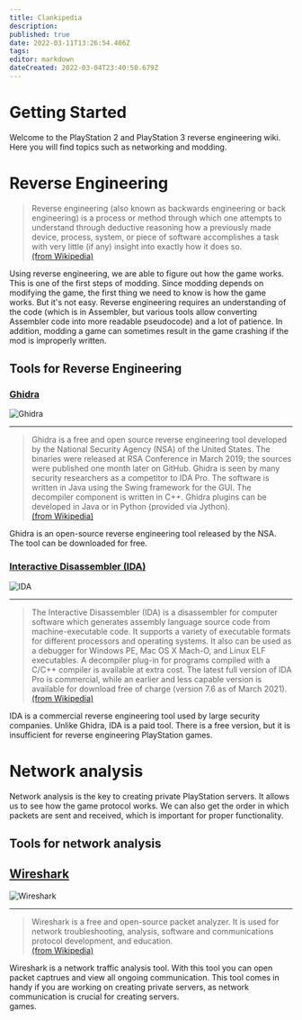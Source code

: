 ```yaml
---
title: Clankipedia
description: 
published: true
date: 2022-03-11T13:26:54.406Z
tags: 
editor: markdown
dateCreated: 2022-03-04T23:40:50.679Z
---
```


# Getting Started

Welcome to the PlayStation 2 and PlayStation 3 reverse engineering wiki. Here you will find topics such as networking and modding.

# Reverse Engineering

> Reverse engineering (also known as backwards engineering or back engineering) is a process or method through which one attempts to understand through deductive reasoning how a previously made device, process, system, or piece of software accomplishes a task with very little (if any) insight into exactly how it does so.  
> [(from Wikipedia)](https://en.wikipedia.org/wiki/Reverse_engineering)

Using reverse engineering, we are able to figure out how the game works. This is one of the first steps of modding. Since modding depends on modifying the game, the first thing we need to know is how the game works. But it's not easy. Reverse engineering requires an understanding of the code (which is in Assembler, but various tools allow converting Assembler code into more readable pseudocode) and a lot of patience. In addition, modding a game can sometimes result in the game crashing if the mod is improperly written.

## Tools for Reverse Engineering

### [Ghidra](https://ghidra-sre.org/)

![Ghidra](https://upload.wikimedia.org/wikipedia/commons/7/77/Ghidra-disassembly%2CMarch_2019.png)

---

> Ghidra is a free and open source reverse engineering tool developed by the National Security Agency (NSA) of the United States. The binaries were released at RSA Conference in March 2019; the sources were published one month later on GitHub. Ghidra is seen by many security researchers as a competitor to IDA Pro. The software is written in Java using the Swing framework for the GUI. The decompiler component is written in C++. Ghidra plugins can be developed in Java or in Python (provided via Jython).  
> [(from Wikipedia)](https://en.wikipedia.org/wiki/Ghidra)

Ghidra is an open-source reverse engineering tool released by the NSA. The tool can be downloaded for free.  

### [Interactive Disassembler (IDA)](https://hex-rays.com/ida-pro/)

![IDA](https://do1alx.de/wp-content/uploads/2022/01/headline-850x457.png)

---

> The Interactive Disassembler (IDA) is a disassembler for computer software which generates assembly language source code from machine-executable code. It supports a variety of executable formats for different processors and operating systems. It also can be used as a debugger for Windows PE, Mac OS X Mach-O, and Linux ELF executables. A decompiler plug-in for programs compiled with a C/C++ compiler is available at extra cost. The latest full version of IDA Pro is commercial, while an earlier and less capable version is available for download free of charge (version 7.6 as of March 2021).  
> [(from Wikipedia)](https://en.wikipedia.org/wiki/Interactive_Disassembler)

IDA is a commercial reverse engineering tool used by large security companies. Unlike Ghidra, IDA is a paid tool. There is a free version, but it is insufficient for reverse engineering PlayStation games.  

# Network analysis

Network analysis is the key to creating private PlayStation servers. It allows us to see how the game protocol works. We can also get the order in which packets are sent and received, which is important for proper functionality.

## Tools for network analysis

## [Wireshark](https://www.wireshark.org/)

![Wireshark](https://upload.wikimedia.org/wikipedia/commons/c/cf/Wireshark_3.6_screenshot.png)

---

> Wireshark is a free and open-source packet analyzer. It is used for network troubleshooting, analysis, software and communications protocol development, and education.  
> [(from Wikipedia)](https://en.wikipedia.org/wiki/Wireshark)

Wireshark is a network traffic analysis tool. With this tool you can open packet captrues and view all ongoing communication. This tool comes in handy if you are working on creating private servers, as network communication is crucial for creating servers.  
games.  